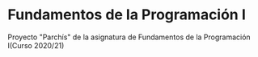 # Fundamentos de la Programación I
Proyecto "Parchís" de la asignatura de Fundamentos de la Programación I(Curso 2020/21)
